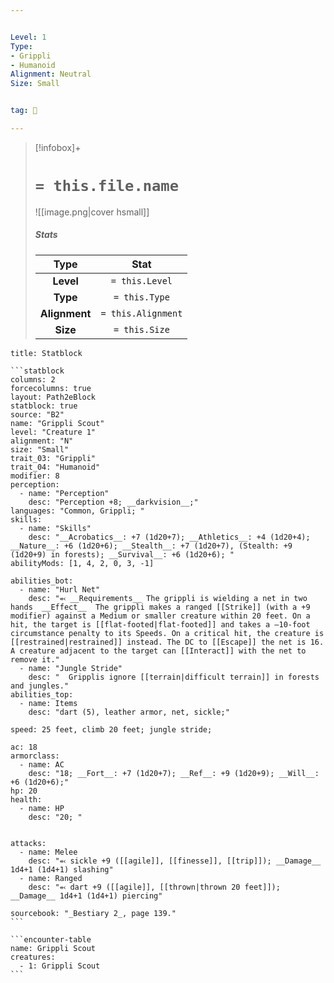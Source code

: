 ```yaml
---


Level: 1
Type:
- Grippli
- Humanoid
Alignment: Neutral
Size: Small


tag: 👹

---
```


> [!infobox]+
> #  `= this.file.name`
> ![[image.png|cover hsmall]]
> ##### Stats
> Type | Stat |
> :---:|:---:|
> **Level** | `= this.Level` |
> **Type** | `= this.Type` |
> **Alignment** | `= this.Alignment` |
> **Size** | `= this.Size` |



````ad-info
title: Statblock

```statblock
columns: 2
forcecolumns: true
layout: Path2eBlock
statblock: true
source: "B2"
name: "Grippli Scout"
level: "Creature 1"
alignment: "N"
size: "Small"
trait_03: "Grippli"
trait_04: "Humanoid"
modifier: 8
perception:
  - name: "Perception"
    desc: "Perception +8; __darkvision__;"
languages: "Common, Grippli; "
skills:
  - name: "Skills"
    desc: "__Acrobatics__: +7 (1d20+7); __Athletics__: +4 (1d20+4); __Nature__: +6 (1d20+6); __Stealth__: +7 (1d20+7), (Stealth: +9 (1d20+9) in forests); __Survival__: +6 (1d20+6); "
abilityMods: [1, 4, 2, 0, 3, -1]

abilities_bot:
  - name: "Hurl Net"
    desc: "⬻ __Requirements__ The grippli is wielding a net in two hands  __Effect__  The grippli makes a ranged [[Strike]] (with a +9 modifier) against a Medium or smaller creature within 20 feet. On a hit, the target is [[flat-footed|flat-footed]] and takes a –10-foot circumstance penalty to its Speeds. On a critical hit, the creature is [[restrained|restrained]] instead. The DC to [[Escape]] the net is 16. A creature adjacent to the target can [[Interact]] with the net to remove it."
  - name: "Jungle Stride"
    desc: "  Gripplis ignore [[terrain|difficult terrain]] in forests and jungles."
abilities_top:
  - name: Items
    desc: "dart (5), leather armor, net, sickle;"

speed: 25 feet, climb 20 feet; jungle stride;

ac: 18
armorclass:
  - name: AC
    desc: "18; __Fort__: +7 (1d20+7); __Ref__: +9 (1d20+9); __Will__: +6 (1d20+6);"
hp: 20
health:
  - name: HP
    desc: "20; "


attacks:
  - name: Melee
    desc: "⬻ sickle +9 ([[agile]], [[finesse]], [[trip]]); __Damage__ 1d4+1 (1d4+1) slashing"
  - name: Ranged
    desc: "⬻ dart +9 ([[agile]], [[thrown|thrown 20 feet]]); __Damage__ 1d4+1 (1d4+1) piercing"

sourcebook: "_Bestiary 2_, page 139."
```

```encounter-table
name: Grippli Scout
creatures:
  - 1: Grippli Scout
```

````


